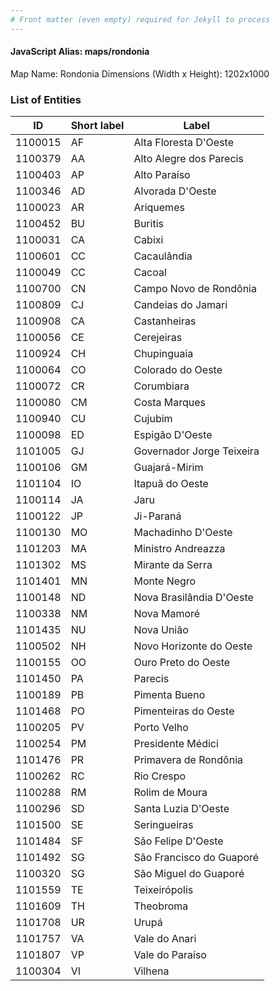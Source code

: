 ```yaml
---
# Front matter (even empty) required for Jekyll to process
---
```


#### JavaScript Alias: maps/rondonia

Map Name: Rondonia
Dimensions (Width x Height): 1202x1000





### List of Entities

ID | Short label | Label
---|---|---|
1100015|AF|Alta Floresta D'Oeste
1100379|AA|Alto Alegre dos Parecis
1100403|AP|Alto Paraíso
1100346|AD|Alvorada D'Oeste
1100023|AR|Ariquemes
1100452|BU|Buritis
1100031|CA|Cabixi
1100601|CC|Cacaulândia
1100049|CC|Cacoal
1100700|CN|Campo Novo de Rondônia
1100809|CJ|Candeias do Jamari
1100908|CA|Castanheiras
1100056|CE|Cerejeiras
1100924|CH|Chupinguaia
1100064|CO|Colorado do Oeste
1100072|CR|Corumbiara
1100080|CM|Costa Marques
1100940|CU|Cujubim
1100098|ED|Espigão D'Oeste
1101005|GJ|Governador Jorge Teixeira
1100106|GM|Guajará-Mirim
1101104|IO|Itapuã do Oeste
1100114|JA|Jaru
1100122|JP|Ji-Paraná
1100130|MO|Machadinho D'Oeste
1101203|MA|Ministro Andreazza
1101302|MS|Mirante da Serra
1101401|MN|Monte Negro
1100148|ND|Nova Brasilândia D'Oeste
1100338|NM|Nova Mamoré
1101435|NU|Nova União
1100502|NH|Novo Horizonte do Oeste
1100155|OO|Ouro Preto do Oeste
1101450|PA|Parecis
1100189|PB|Pimenta Bueno
1101468|PO|Pimenteiras do Oeste
1100205|PV|Porto Velho
1100254|PM|Presidente Médici
1101476|PR|Primavera de Rondônia
1100262|RC|Rio Crespo
1100288|RM|Rolim de Moura
1100296|SD|Santa Luzia D'Oeste
1101500|SE|Seringueiras
1101484|SF|São Felipe D'Oeste
1101492|SG|São Francisco do Guaporé
1100320|SG|São Miguel do Guaporé
1101559|TE|Teixeirópolis
1101609|TH|Theobroma
1101708|UR|Urupá
1101757|VA|Vale do Anari
1101807|VP|Vale do Paraíso
1100304|VI|Vilhena

